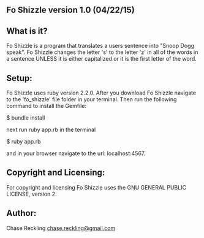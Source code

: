Fo Shizzle version 1.0 (04/22/15)
---------------------------------

What is it?
-----------

Fo Shizzle is a program that translates a users sentence into "Snoop Dogg speak". Fo Shizzle changes the letter 's' to the letter 'z' in all of the words in a sentence UNLESS it is either capitalized or it is the first letter of the word.

Setup:
------

Fo Shizzle uses ruby version 2.2.0. After you download Fo Shizzle navigate to the 'fo_shizzle' file folder in your terminal. Then run the following command to install the Gemfile:

$ bundle install

next run ruby app.rb in the terminal

$ ruby app.rb

and in your browser navigate to the url: localhost:4567.

Copyright and Licensing:
------------------------

For copyright and licensing Fo Shizzle uses the GNU GENERAL PUBLIC LICENSE, version 2.

Author:
-------

Chase Reckling chase.reckling@gmail.com
